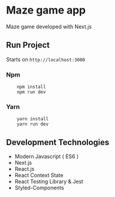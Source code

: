 # Maze game app
Maze game developed with Next.js

## Run Project
Starts on `http://localhost:3000`

### Npm
```
    npm install
    npm run dev
```

### Yarn
```
    yarn install
    yarn run dev
```

## Development Technologies
* Modern Javascript ( ES6 )
* Next.js
* React.js
* React Context State
* React Testing Library & Jest
* Styled-Components

